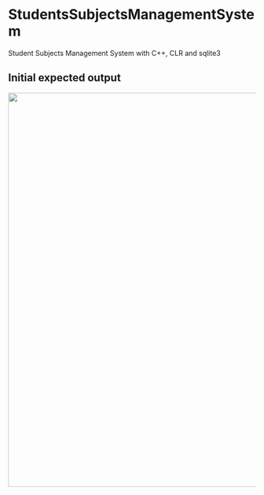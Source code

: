# StudentsSubjectsManagementSystem
Student Subjects Management System with C++, CLR and sqlite3

## Initial expected output
<img src="https://raw.githubusercontent.com/wasfyelbaz/StudentsSubjectsManagementSystem/master/expected-output-cmd.png" hight="800" width="800">
